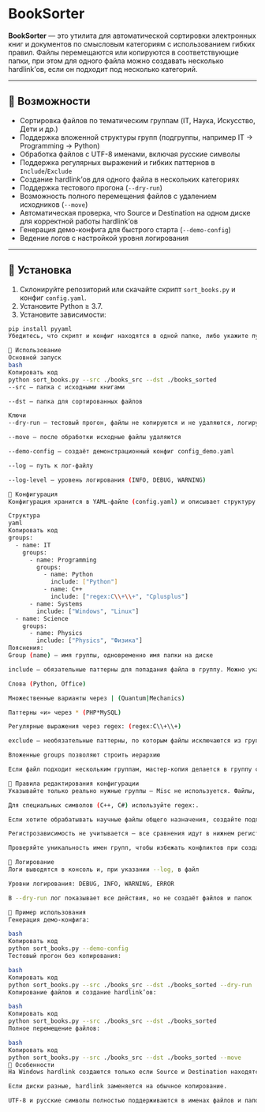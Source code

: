 # BookSorter

**BookSorter** — это утилита для автоматической сортировки электронных книг и документов по смысловым категориям с использованием гибких правил. Файлы перемещаются или копируются в соответствующие папки, при этом для одного файла можно создавать несколько hardlink’ов, если он подходит под несколько категорий.

---

## 🔹 Возможности

- Сортировка файлов по тематическим группам (IT, Наука, Искусство, Дети и др.)  
- Поддержка вложенной структуры групп (подгруппы, например IT → Programming → Python)  
- Обработка файлов с UTF-8 именами, включая русские символы  
- Поддержка регулярных выражений и гибких паттернов в `Include`/`Exclude`  
- Создание hardlink’ов для одного файла в нескольких категориях  
- Поддержка тестового прогона (`--dry-run`)  
- Возможность полного перемещения файлов с удалением исходников (`--move`)  
- Автоматическая проверка, что Source и Destination на одном диске для корректной работы hardlink’ов  
- Генерация демо-конфига для быстрого старта (`--demo-config`)  
- Ведение логов с настройкой уровня логирования

---

## 🔹 Установка

1. Склонируйте репозиторий или скачайте скрипт `sort_books.py` и конфиг `config.yaml`.  
2. Установите Python ≥ 3.7.  
3. Установите зависимости:  

```bash
pip install pyyaml
Убедитесь, что скрипт и конфиг находятся в одной папке, либо укажите путь к конфигу через --config.

🔹 Использование
Основной запуск
bash
Копировать код
python sort_books.py --src ./books_src --dst ./books_sorted
--src — папка с исходными книгами

--dst — папка для сортированных файлов

Ключи
--dry-run — тестовый прогон, файлы не копируются и не удаляются, логируется только действия

--move — после обработки исходные файлы удаляются

--demo-config — создаёт демонстрационный конфиг config_demo.yaml

--log — путь к лог-файлу

--log-level — уровень логирования (INFO, DEBUG, WARNING)

🔹 Конфигурация
Конфигурация хранится в YAML-файле (config.yaml) и описывает структуру групп:

Структура
yaml
Копировать код
groups:
  - name: IT
    groups:
      - name: Programming
        groups:
          - name: Python
            include: ["Python"]
          - name: C++
            include: ["regex:C\\+\\+", "Cplusplus"]
      - name: Systems
        include: ["Windows", "Linux"]
  - name: Science
    groups:
      - name: Physics
        include: ["Physics", "Физика"]
Пояснения:
Group (name) — имя группы, одновременно имя папки на диске

include — обязательные паттерны для попадания файла в группу. Можно указать:

Слова (Python, Office)

Множественные варианты через | (Quantum|Mechanics)

Паттерны «и» через * (PHP*MySQL)

Регулярные выражения через regex: (regex:C\\+\\+)

exclude — необязательные паттерны, по которым файлы исключаются из группы

Вложенные groups позволяют строить иерархию

Если файл подходит нескольким группам, мастер-копия делается в группу с самым высоким приоритетом (наибольшая длина паттерна), в остальные группы создаются hardlink’и

🔹 Правила редактирования конфигурации
Указывайте только реально нужные группы — Misc не используется. Файлы, не попавшие ни в одну группу, остаются на месте.

Для специальных символов (C++, C#) используйте regex:.

Если хотите обрабатывать научные файлы общего назначения, создайте подгруппу вроде Science\General с паттерном "Science".

Регистрозависимость не учитывается — все сравнения идут в нижнем регистре.

Проверяйте уникальность имен групп, чтобы избежать конфликтов при создании папок.

🔹 Логирование
Логи выводятся в консоль и, при указании --log, в файл

Уровни логирования: DEBUG, INFO, WARNING, ERROR

В --dry-run лог показывает все действия, но не создаёт файлов и папок

🔹 Пример использования
Генерация демо-конфига:

bash
Копировать код
python sort_books.py --demo-config
Тестовый прогон без копирования:

bash
Копировать код
python sort_books.py --src ./books_src --dst ./books_sorted --dry-run
Копирование файлов и создание hardlink’ов:

bash
Копировать код
python sort_books.py --src ./books_src --dst ./books_sorted
Полное перемещение файлов:

bash
Копировать код
python sort_books.py --src ./books_src --dst ./books_sorted --move
🔹 Особенности
На Windows hardlink создаются только если Source и Destination находятся на одном диске.

Если диски разные, hardlink заменяется на обычное копирование.

UTF-8 и русские символы полностью поддерживаются в именах файлов и папок.

